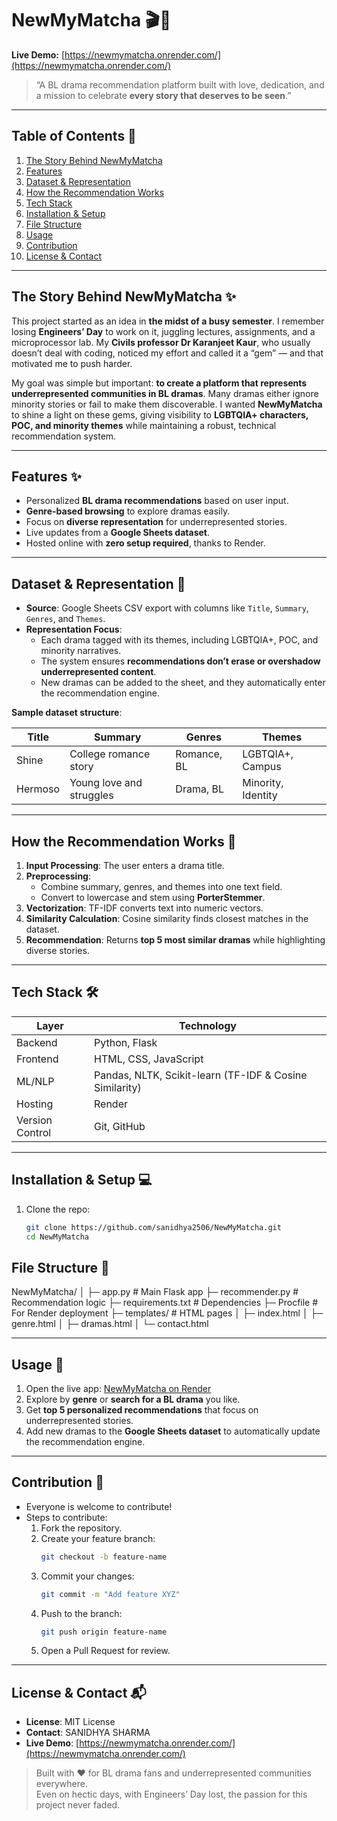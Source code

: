 # NewMyMatcha 🎬💖  

**Live Demo:** [https://newmymatcha.onrender.com/](https://newmymatcha.onrender.com/)  

> “A BL drama recommendation platform built with love, dedication, and a mission to celebrate **every story that deserves to be seen**.”  

---

## Table of Contents 📑  

1. [The Story Behind NewMyMatcha](#the-story-behind-newmymatcha)  
2. [Features](#features)  
3. [Dataset & Representation](#dataset--representation)  
4. [How the Recommendation Works](#how-the-recommendation-works)  
5. [Tech Stack](#tech-stack)  
6. [Installation & Setup](#installation--setup)  
7. [File Structure](#file-structure)  
8. [Usage](#usage)  
9. [Contribution](#contribution)  
10. [License & Contact](#license--contact)  

---

## The Story Behind NewMyMatcha ✨  

This project started as an idea in **the midst of a busy semester**. I remember losing **Engineers’ Day** to work on it, juggling lectures, assignments, and a microprocessor lab. My **Civils professor Dr Karanjeet Kaur**, who usually doesn’t deal with coding, noticed my effort and called it a “gem” — and that motivated me to push harder.  

My goal was simple but important: **to create a platform that represents underrepresented communities in BL dramas**. Many dramas either ignore minority stories or fail to make them discoverable. I wanted **NewMyMatcha** to shine a light on these gems, giving visibility to **LGBTQIA+ characters, POC, and minority themes** while maintaining a robust, technical recommendation system.  

---

## Features ✨  

- Personalized **BL drama recommendations** based on user input.  
- **Genre-based browsing** to explore dramas easily.  
- Focus on **diverse representation** for underrepresented stories.  
- Live updates from a **Google Sheets dataset**.  
- Hosted online with **zero setup required**, thanks to Render.  

---

## Dataset & Representation 🌈  

- **Source**: Google Sheets CSV export with columns like `Title`, `Summary`, `Genres`, and `Themes`.  
- **Representation Focus**:  
  - Each drama tagged with its themes, including LGBTQIA+, POC, and minority narratives.  
  - The system ensures **recommendations don’t erase or overshadow underrepresented content**.  
  - New dramas can be added to the sheet, and they automatically enter the recommendation engine.  

**Sample dataset structure**:

| Title             | Summary                 | Genres        | Themes               |
|------------------|------------------------|--------------|--------------------|
| Shine             | College romance story   | Romance, BL  | LGBTQIA+, Campus   |
| Hermoso           | Young love and struggles| Drama, BL    | Minority, Identity |

---

## How the Recommendation Works 🤖  

1. **Input Processing**: The user enters a drama title.  
2. **Preprocessing**:  
   - Combine summary, genres, and themes into one text field.  
   - Convert to lowercase and stem using **PorterStemmer**.  
3. **Vectorization**: TF-IDF converts text into numeric vectors.  
4. **Similarity Calculation**: Cosine similarity finds closest matches in the dataset.  
5. **Recommendation**: Returns **top 5 most similar dramas** while highlighting diverse stories.  

---

## Tech Stack 🛠️  

| Layer | Technology |
|-------|------------|
| Backend | Python, Flask |
| Frontend | HTML, CSS, JavaScript |
| ML/NLP | Pandas, NLTK, Scikit-learn (TF-IDF & Cosine Similarity) |
| Hosting | Render |
| Version Control | Git, GitHub |

---

## Installation & Setup 💻  

1. Clone the repo:  
   ```bash
   git clone https://github.com/sanidhya2506/NewMyMatcha.git
   cd NewMyMatcha

## File Structure 📂

NewMyMatcha/
│
├─ app.py               # Main Flask app
├─ recommender.py       # Recommendation logic
├─ requirements.txt     # Dependencies
├─ Procfile             # For Render deployment
├─ templates/           # HTML pages
│   ├─ index.html
│   ├─ genre.html
│   ├─ dramas.html
│   └─ contact.html


---

## Usage 🚀

1. Open the live app: [NewMyMatcha on Render](https://newmymatcha.onrender.com/)  
2. Explore by **genre** or **search for a BL drama** you like.  
3. Get **top 5 personalized recommendations** that focus on underrepresented stories.  
4. Add new dramas to the **Google Sheets dataset** to automatically update the recommendation engine.

---

## Contribution 🤝

- Everyone is welcome to contribute!  
- Steps to contribute:
  1. Fork the repository.  
  2. Create your feature branch:  
     ```bash
     git checkout -b feature-name
     ```  
  3. Commit your changes:  
     ```bash
     git commit -m "Add feature XYZ"
     ```  
  4. Push to the branch:  
     ```bash
     git push origin feature-name
     ```  
  5. Open a Pull Request for review.  

---

## License & Contact 📬

- **License**: MIT License  
- **Contact**: SANIDHYA SHARMA
- **Live Demo**: [https://newmymatcha.onrender.com/](https://newmymatcha.onrender.com/)  

> Built with ❤️ for BL drama fans and underrepresented communities everywhere.  
> Even on hectic days, with Engineers’ Day lost, the passion for this project never faded.
